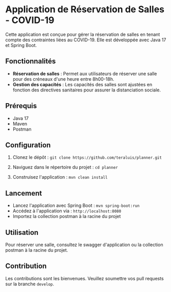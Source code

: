 # Application de Réservation de Salles - COVID-19

Cette application est conçue pour gérer la réservation de salles en tenant compte des contraintes liées au COVID-19. Elle est développée avec Java 17 et Spring Boot.

## Fonctionnalités

- **Réservation de salles** : Permet aux utilisateurs de réserver une salle pour des créneaux d'une heure entre 8h00-18h.
- **Gestion des capacités** : Les capacités des salles sont ajustées en fonction des directives sanitaires pour assurer la distanciation sociale.

## Prérequis

- Java 17
- Maven
- Postman

## Configuration

1. Clonez le dépôt : `git clone https://github.com/teraluis/planner.git`
2. Naviguez dans le répertoire du projet : `cd planner`

4. Construisez l'application : `mvn clean install`

## Lancement

- Lancez l'application avec Spring Boot : `mvn spring-boot:run`
- Accédez à l'application via : `http://localhost:8080`
- Importez la collection postman à la racine du projet

## Utilisation

Pour réserver une salle, consultez le swagger d'application ou la collection postman à la racine du projet.

## Contribution

Les contributions sont les bienvenues. Veuillez soumettre vos pull requests sur la branche `develop`.
